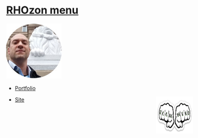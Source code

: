 # [RHOzon menu](https://rhozon.github.io/) 



![](me.jpg)      


- [Portfolio](https://rhozon.github.io/PortfolioRodrigo.html)

- [Site](https://rhozon.github.io/site/)               <img align="right" width="100" height="100" src="https://github.com/rhozon/rhozon.github.io/blob/master/econnerd.png">





